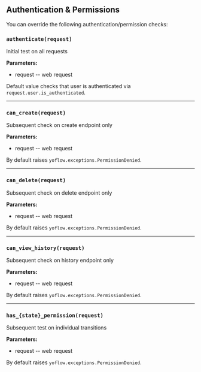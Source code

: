 ## Authentication & Permissions

You can override the following authentication/permission checks:

### `authenticate(request)`

Initial test on all requests

**Parameters:**

* request -- web request

Default value checks that user is authenticated via `request.user.is_authenticated`.

* * *

### `can_create(request)`

Subsequent check on create endpoint only

**Parameters:**

* request -- web request

By default raises `yoflow.exceptions.PermissionDenied`.

* * *

### `can_delete(request)`

Subsequent check on delete endpoint only

**Parameters:**

* request -- web request

By default raises `yoflow.exceptions.PermissionDenied`.

* * *

### `can_view_history(request)`

Subsequent check on history endpoint only

**Parameters:**

* request -- web request

By default raises `yoflow.exceptions.PermissionDenied`.

* * *

### `has_{state}_permission(request)`

Subsequent test on individual transitions

**Parameters:**

* request -- web request

By default raises `yoflow.exceptions.PermissionDenied`.